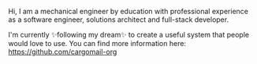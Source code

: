 Hi, I am a mechanical engineer by education with professional experience as a software engineer, solutions architect and full-stack developer.

I'm currently ✨following my dream✨ to create a useful system that people would love to use. You can find more information here: https://github.com/cargomail-org

<!---
1token/1token is a ✨ special ✨ repository because its `README.md` (this file) appears on your GitHub profile.
You can click the Preview link to take a look at your changes.
--->
